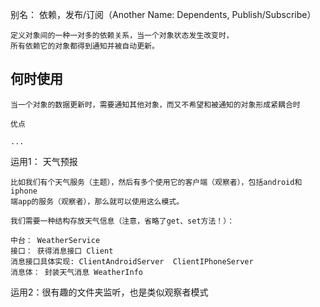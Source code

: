  别名： 依赖，发布/订阅（Another Name: Dependents, Publish/Subscribe）

    定义对象间的一种一对多的依赖关系，当一个对象状态发生改变时，
    所有依赖它的对象都得到通知并被自动更新。

## 何时使用

    当一个对象的数据更新时，需要通知其他对象，而又不希望和被通知的对象形成紧耦合时
    
    优点

    ...

运用1： 天气预报

    比如我们有个天气服务（主题），然后有多个使用它的客户端（观察者），包括android和iphone
    端app的服务（观察者），那么就可以使用这么模式。

    我们需要一种结构存放天气信息（注意，省略了get、set方法！）：
    
    中台： WeatherService
    接口： 获得消息接口 Client
    消息接口具体实现: ClientAndroidServer  ClientIPhoneServer
    消息体： 封装天气消息 WeatherInfo
    
    
 运用2：很有趣的文件夹监听，也是类似观察者模式